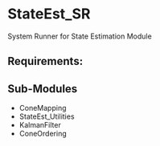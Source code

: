 # StateEst_SR
System Runner for State Estimation Module

## Requirements:


## Sub-Modules
- ConeMapping
- StateEst_Utilities
- KalmanFilter
- ConeOrdering